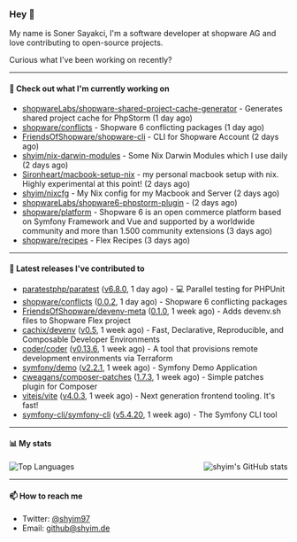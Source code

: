 ### Hey 👋

My name is Soner Sayakci, I'm a software developer at shopware AG and love contributing to open-source projects.

Curious what I've been working on recently?

---

#### 👷 Check out what I'm currently working on

- [shopwareLabs/shopware-shared-project-cache-generator](https://github.com/shopwareLabs/shopware-shared-project-cache-generator) - Generates shared project cache for PhpStorm (1 day ago)
- [shopware/conflicts](https://github.com/shopware/conflicts) - Shopware 6 conflicting packages (1 day ago)
- [FriendsOfShopware/shopware-cli](https://github.com/FriendsOfShopware/shopware-cli) - CLI for Shopware Account (2 days ago)
- [shyim/nix-darwin-modules](https://github.com/shyim/nix-darwin-modules) - Some Nix Darwin Modules which I use daily (2 days ago)
- [Sironheart/macbook-setup-nix](https://github.com/Sironheart/macbook-setup-nix) - my personal macbook setup with nix. Highly experimental at this point! (2 days ago)
- [shyim/nixcfg](https://github.com/shyim/nixcfg) - My Nix config for my Macbook and Server (2 days ago)
- [shopwareLabs/shopware6-phpstorm-plugin](https://github.com/shopwareLabs/shopware6-phpstorm-plugin) -  (2 days ago)
- [shopware/platform](https://github.com/shopware/platform) - Shopware 6 is an open commerce platform based on Symfony Framework and Vue and supported by a worldwide community and more than 1.500 community extensions (3 days ago)
- [shopware/recipes](https://github.com/shopware/recipes) - Flex Recipes (3 days ago)

---

#### 🔭 Latest releases I've contributed to

- [paratestphp/paratest](https://github.com/paratestphp/paratest) ([v6.8.0](https://github.com/paratestphp/paratest/releases/tag/v6.8.0), 1 day ago) - :computer: Parallel testing for PHPUnit
- [shopware/conflicts](https://github.com/shopware/conflicts) ([0.0.2](https://github.com/shopware/conflicts/releases/tag/0.0.2), 1 day ago) - Shopware 6 conflicting packages
- [FriendsOfShopware/devenv-meta](https://github.com/FriendsOfShopware/devenv-meta) ([0.1.0](https://github.com/FriendsOfShopware/devenv-meta/releases/tag/0.1.0), 1 week ago) - Adds devenv.sh files to Shopware Flex project
- [cachix/devenv](https://github.com/cachix/devenv) ([v0.5](https://github.com/cachix/devenv/releases/tag/v0.5), 1 week ago) - Fast, Declarative, Reproducible, and Composable Developer Environments
- [coder/coder](https://github.com/coder/coder) ([v0.13.6](https://github.com/coder/coder/releases/tag/v0.13.6), 1 week ago) - A tool that provisions remote development environments via Terraform
- [symfony/demo](https://github.com/symfony/demo) ([v2.2.1](https://github.com/symfony/demo/releases/tag/v2.2.1), 1 week ago) - Symfony Demo Application
- [cweagans/composer-patches](https://github.com/cweagans/composer-patches) ([1.7.3](https://github.com/cweagans/composer-patches/releases/tag/1.7.3), 1 week ago) - Simple patches plugin for Composer
- [vitejs/vite](https://github.com/vitejs/vite) ([v4.0.3](https://github.com/vitejs/vite/releases/tag/v4.0.3), 1 week ago) - Next generation frontend tooling. It&#39;s fast!
- [symfony-cli/symfony-cli](https://github.com/symfony-cli/symfony-cli) ([v5.4.20](https://github.com/symfony-cli/symfony-cli/releases/tag/v5.4.20), 1 week ago) - The Symfony CLI tool

---

#### 📊 My stats

<img align="right" alt="shyim's GitHub stats" src="https://github-readme-stats.vercel.app/api?username=shyim&count_private=1&show_icons=true&" />

![Top Languages](https://github-readme-stats.vercel.app/api/top-langs/?username=shyim)

---

#### 📫 How to reach me

- Twitter: [@shyim97](https://twitter.com/shyim97)
- Email: [github@shyim.de](mailto://github@shyim.de)
